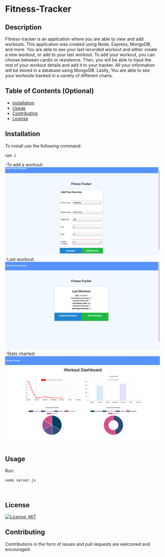 # Fitness-Tracker


## Description 

Fitness-tracker is an application where you are able to view and add workouts. This application was created using Node, Express, MongoDB, and more. You are able to see your last recorded workout and either create a new workout, or add to your last workout. To add your workout, you can choose between cardio or resistence. Then, you will be able to input the rest of your workout details and add it to your tracker. All your information will be stored in a database using MongoDB. Lastly, You are able to see your workouts tracked in a variety of different charts.


## Table of Contents (Optional)

* [Installation](#installation)
* [Usage](#usage)
* [Contributing](#Contributing)
* [License](#license)


## Installation

To install use the following command:<br>
<pre><code>npm i</pre></code>
-To add a workout:
![alt text](public/images/ss3.png)
-Last workout:
![alt text](public/images/ss2.png)
-Stats charted:
![alt text](public/images/ss4.png)

## Usage 


Run: <pre><code>node server.js</pre></code><br>



## License

[![License: MIT](https://img.shields.io/badge/License-MIT-yellow.svg)](https://opensource.org/licenses/MIT)



## Contributing

Contributions in the form of issues and pull requests are welcomed and encouraged.




